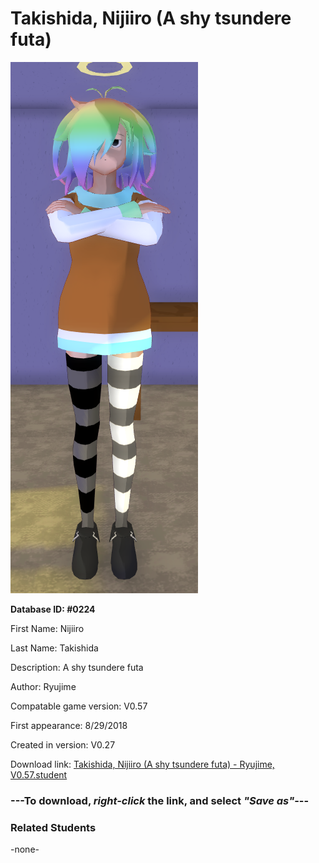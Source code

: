 # Takishida, Nijiiro (A shy tsundere futa)

<img src="../../Files/Images/Takishida, Nijiiro (A shy tsundere futa).png" title="Takishida, Nijiiro (A shy tsundere futa) - Ryujime, V0.57">

**Database ID: #0224**

First Name: Nijiiro

Last Name: Takishida

Description: A shy tsundere futa

Author: Ryujime

Compatable game version: V0.57

First appearance: 8/29/2018

Created in version: V0.27

Download link: <a href="https://raw.githubusercontent.com/Arbiter1223/Daigaku-Gurashi-Custom-Students/master/Files/Student%20Files/Takishida%2C%20Nijiiro%20(A%20shy%20tsundere%20futa)%20-%20Ryujime%2C%20V0.57.student">Takishida, Nijiiro (A shy tsundere futa) - Ryujime, V0.57.student</a>

### ---**To download, _right-click_ the link, and select _"Save as"_**---

### Related Students

-none-
